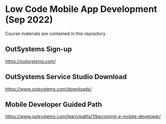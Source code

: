 # Low Code Mobile App Development (Sep 2022)

Course materials are contained in this repository

## OutSystems Sign-up
https://outsystems.com/

## OutSystems Service Studio Download
https://www.outsystems.com/downloads/

## Mobile Developer Guided Path
https://www.outsystems.com/learn/paths/1/becoming-a-mobile-developer/
